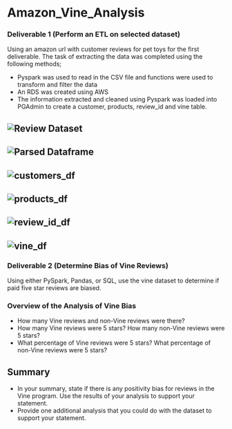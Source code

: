 # Amazon_Vine_Analysis
### Deliverable 1 (Perform an ETL on selected dataset)
Using an amazon url with customer reviews for pet toys for the first deliverable.  The task of extracting the data was completed using the following methods;
- Pyspark was used to read in the CSV file and functions were used to transform and filter the data
- An RDS was created using AWS
- The information extracted and cleaned using Pyspark was loaded into PGAdmin to create a customer, products, review_id and vine table. 

## ![Review Dataset](https://user-images.githubusercontent.com/87907584/143773875-596e554e-eddc-4ff6-8894-8ab68181c06b.png)

## ![Parsed Dataframe](https://user-images.githubusercontent.com/87907584/143773935-a3243e94-3152-416c-a069-ecdf64d91075.png)

## ![customers_df](https://user-images.githubusercontent.com/87907584/143773990-9207d31a-814e-453b-bb25-cd655a5ae69d.png)

## ![products_df](https://user-images.githubusercontent.com/87907584/143774029-13beebbc-8604-49d3-bc49-00c66fde1d1a.png)

## ![review_id_df](https://user-images.githubusercontent.com/87907584/143774056-9cdcf1ac-e1ea-493d-a495-8af18ffc43e3.png)

## ![vine_df](https://user-images.githubusercontent.com/87907584/143774095-a656dc9d-34c9-4012-9849-23dc0e11d564.png)

### Deliverable 2 (Determine Bias of Vine Reviews)
Using either PySpark, Pandas, or SQL, use the vine dataset to determine if paid five star reviews are biased. 

### Overview of the Analysis of Vine Bias
- How many Vine reviews and non-Vine reviews were there?
- How many Vine reviews were 5 stars? How many non-Vine reviews were 5 stars?
- What percentage of Vine reviews were 5 stars? What percentage of non-Vine reviews were 5 stars?
## Summary
 - In your summary, state if there is any positivity bias for reviews in the Vine program. Use the results of your analysis to support your statement. 
 - Provide one additional analysis that you could do with the dataset to support your statement.
